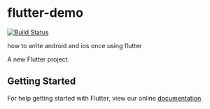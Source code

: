 # flutter-demo


[![Build Status](https://cloud.drone.io/api/badges/appleboy/flutter-demo/status.svg)](https://cloud.drone.io/appleboy/flutter-demo)

how to write android and ios once using flutter

A new Flutter project.

## Getting Started

For help getting started with Flutter, view our online [documentation](https://flutter.io/).
